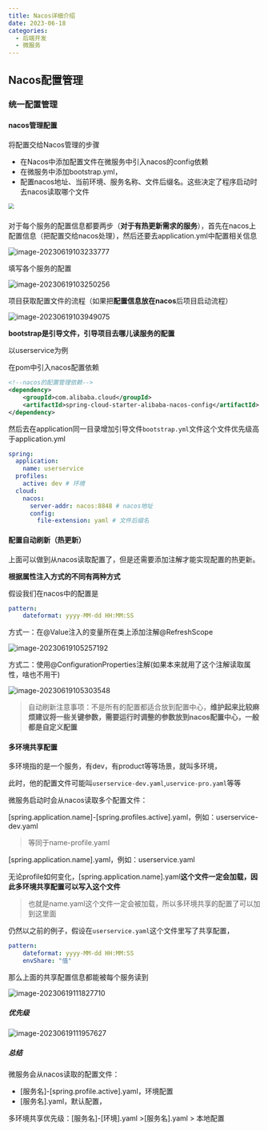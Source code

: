 ```yaml
---
title: Nacos详细介绍
date: 2023-06-18
categories: 
  - 后端开发
  - 微服务
---
```


## Nacos配置管理

### 统一配置管理

#### nacos管理配置

将配置交给Nacos管理的步骤

- 在Nacos中添加配置文件在微服务中引入nacos的config依赖
- 在微服务中添加bootstrap.yml，
- 配置nacos地址、当前环境、服务名称、文件后缀名。这些决定了程序启动时去nacos读取哪个文件

<img src="https://typora-1309665611.cos.ap-nanjing.myqcloud.com/typora/image-20230619103036166.png" style="zoom:70%">

##### 

对于每个服务的配置信息都要两步（**对于有热更新需求的服务**），首先在nacos上配置信息（把配置交给nacos处理），然后还要去application.yml中配置相关信息

![image-20230619103233777](https://typora-1309665611.cos.ap-nanjing.myqcloud.com/typora/image-20230619103233777.png)

填写各个服务的配置

![image-20230619103250256](https://typora-1309665611.cos.ap-nanjing.myqcloud.com/typora/image-20230619103250256.png)

项目获取配置文件的流程（如果把**配置信息放在nacos**后项目启动流程）

![image-20230619103949075](https://typora-1309665611.cos.ap-nanjing.myqcloud.com/typora/image-20230619103949075.png)

**bootstrap是引导文件，引导项目去哪儿读服务的配置**

以userservice为例

在pom中引入nacos配置依赖

~~~xml
<!--nacos的配置管理依赖-->
<dependency>
    <groupId>com.alibaba.cloud</groupId>
    <artifactId>spring-cloud-starter-alibaba-nacos-config</artifactId>
</dependency>
~~~

然后去在application同一目录增加引导文件`bootstrap.yml`文件这个文件优先级高于application.yml

~~~yaml
spring:
  application:
    name: userservice
  profiles:
    active: dev # 环境
  cloud:
    nacos:
      server-addr: nacos:8848 # nacos地址
      config:
        file-extension: yaml # 文件后缀名
~~~

#### 配置自动刷新（热更新）

上面可以做到从nacos读取配置了，但是还需要添加注解才能实现配置的热更新。

**根据属性注入方式的不同有两种方式**

假设我们在nacos中的配置是

~~~yaml
pattern:
	dateformat: yyyy-MM-dd HH:MM:SS
~~~



方式一：在@Value注入的变量所在类上添加注解@RefreshScope

![image-20230619105257192](https://typora-1309665611.cos.ap-nanjing.myqcloud.com/typora/image-20230619105257192.png)

方式二：使用@ConfigurationProperties注解(如果本来就用了这个注解读取属性，啥也不用干)

![image-20230619105303548](https://typora-1309665611.cos.ap-nanjing.myqcloud.com/typora/image-20230619105303548.png)

> 自动刷新注意事项：不是所有的配置都适合放到配置中心，**维护起来比较麻烦建议将一些关键参数，需要运行时调整的参数放到nacos配置中心，一般都是自定义配置**

#### 多环境共享配置

多环境指的是一个服务，有dev，有product等等场景，就叫多环境，

此时，他的配置文件可能叫`userservice-dev.yaml`,`uservice-pro.yaml`等等

微服务启动时会从nacos读取多个配置文件：

[spring.application.name]-[spring.profiles.active].yaml，例如：userservice-dev.yaml

> 等同于name-profile.yaml

[spring.application.name].yaml，例如：userservice.yaml

无论profile如何变化，[spring.application.name].yaml**这个文件一定会加载，因此多环境共享配置可以写入这个文件**

> 也就是name.yaml这个文件一定会被加载，所以多环境共享的配置了可以加到这里面

仍然以之前的例子，假设在`userservice.yaml`这个文件里写了共享配置，

~~~yaml
pattern:
	dateformat: yyyy-MM-dd HH:MM:SS
	envShare: "值"
~~~

那么上面的共享配置信息都能被每个服务读到

![image-20230619111827710](https://typora-1309665611.cos.ap-nanjing.myqcloud.com/typora/image-20230619111827710.png)

##### 优先级

![image-20230619111957627](https://typora-1309665611.cos.ap-nanjing.myqcloud.com/typora/image-20230619111957627.png)

##### 总结

微服务会从nacos读取的配置文件：

- [服务名]-[spring.profile.active].yaml，环境配置
- [服务名].yaml，默认配置，

多环境共享优先级：[服务名]-[环境].yaml >[服务名].yaml > 本地配置